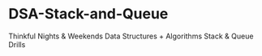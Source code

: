 # DSA-Stack-and-Queue
Thinkful Nights &amp; Weekends Data Structures + Algorithms Stack &amp; Queue Drills
